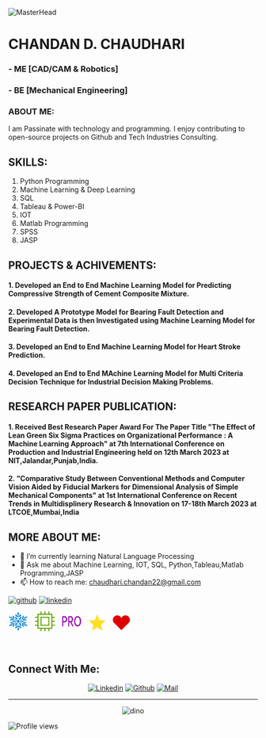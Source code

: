 ![MasterHead](https://repository-images.githubusercontent.com/588181932/e36ec678-7984-4cdd-8e4c-a3932772ff8e)
# CHANDAN D. CHAUDHARI
### - ME [CAD/CAM & Robotics]
### - BE [Mechanical Engineering]
### ABOUT ME:
 
I am Passinate with technology and programming. I enjoy contributing to open-source projects on Github and Tech Industries Consulting. 

## SKILLS:
1. Python Programming
2. Machine Learning & Deep Learning
3. SQL
4. Tableau & Power-BI
5. IOT 
6. Matlab Programming
7. SPSS
8. JASP


## PROJECTS & ACHIVEMENTS:

#### 1. Developed an End to End Machine Learning Model for Predicting Compressive Strength of Cement Composite Mixture.
#### 2. Developed A Prototype Model for Bearing Fault Detection and Experimental Data is then Investigated using Machine Learning Model for Bearing Fault Detection.
#### 3. Developed an End to End Machine Learning Model for Heart Stroke Prediction.
#### 4. Developed an End to End MAchine Learning Model for Multi Criteria Decision Technique for Industrial Decision Making Problems.

## RESEARCH PAPER PUBLICATION:

#### 1. Received Best Research Paper Award For The Paper Title "The Effect of Lean Green Six Sigma Practices on Organizational Performance : A Machine Learning Approach"  at 7th International Conference on Production and Industrial Engineering held on 12th March 2023 at NIT,Jalandar,Punjab,India.
#### 2. "Comparative Study Between Conventional Methods and Computer Vision Aided by Fiducial Markers for Dimensional Analysis of Simple Mechanical Components"  at 1st International Conference on Recent Trends in Multidisplinery Research & Innovation on 17-18th March 2023 at LTCOE,Mumbai,India


## MORE ABOUT ME:
- 🌱 I’m currently learning Natural Language Processing  
- 💬 Ask me about Machine Learning, IOT, SQL, Python,Tableau,Matlab Programming,JASP   
- 📫 How to reach me: chaudhari.chandan22@gmail.com 


[<img src='https://cdn.jsdelivr.net/npm/simple-icons@3.0.1/icons/github.svg' alt='github' height='40'>](https://github.com/chandanc5525)  [<img src='https://cdn.jsdelivr.net/npm/simple-icons@3.0.1/icons/linkedin.svg' alt='linkedin' height='40'>](https://www.linkedin.com/in/https://www.linkedin.com/in/chandan-chaudhari-7460215a//)  

<a href='https://archiveprogram.github.com/'><img src='https://raw.githubusercontent.com/acervenky/animated-github-badges/master/assets/acbadge.gif' width='40' height='40'></a> <a href='https://docs.github.com/en/developers'><img src='https://raw.githubusercontent.com/acervenky/animated-github-badges/master/assets/devbadge.gif' width='40' height='40'></a> <a href='https://github.com/pricing'><img src='https://raw.githubusercontent.com/acervenky/animated-github-badges/master/assets/pro.gif' width='40' height='40'></a> <a href='https://stars.github.com/'><img src='https://raw.githubusercontent.com/acervenky/animated-github-badges/master/assets/starbadge.gif' width='35' height='35'></a> <a href='https://docs.github.com/en/github/supporting-the-open-source-community-with-github-sponsors'><img src='https://raw.githubusercontent.com/acervenky/animated-github-badges/master/assets/sponsorbadge.gif' width='35' height='35'></a> 



</br>

<h2 align="left">Connect With Me:</h2>

<div align=center>

[![Linkedin](https://img.shields.io/badge/LinkedIn-0077B5?style=for-the-badge&logo=linkedin&logoColor=white)](https://www.linkedin.com/in/chandan-chaudhari-7460215a/)
[![Github](https://img.shields.io/badge/GitHub-100000?style=for-the-badge&logo=github&logoColor=white)](https://github.com/chandanc5525)
[![Mail](https://img.shields.io/badge/Gmail-D14836?style=for-the-badge&logo=gmail&logoColor=white)](mailto:chaudhari.chandan22@gmaail.com)
  
</div>
 
----------------

<div align=center>

![dino](https://gitee.com/skykeyjoker/PicCloud/raw/master/img/dino.gif)
  
</div>


![Profile views](https://gpvc.arturio.dev/chandanc5525)  

